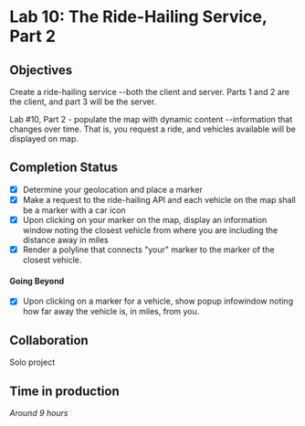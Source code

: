 # Lab 10: The Ride-Hailing Service, Part 2

## Objectives
Create a ride-hailing service --both the client and server. Parts 1 and 2 are the client, and part 3 will be the server.

Lab #10, Part 2 - populate the map with dynamic content --information that changes over time. That is, you request a ride, and vehicles available will be displayed on map.

## Completion Status
- [x] Determine your geolocation and place a marker
- [x] Make a request to the ride-hailing API and each vehicle on the map shall be a marker with a car icon
- [x] Upon clicking on your marker on the map, display an information window noting the closest vehicle from where you are including the distance away in miles
- [x] Render a polyline that connects "your" marker to the marker of the closest vehicle.
#### Going Beyond
- [x] Upon clicking on a marker for a vehicle, show popup infowindow noting how far away the vehicle is, in miles, from you.

## Collaboration
Solo project

## Time in production
*Around 9 hours*